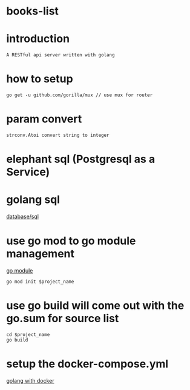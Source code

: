 # books-list  

# introduction 

    A RESTful api server written with golang

# how to setup

    go get -u github.com/gorilla/mux // use mux for router

# param convert

    strconv.Atoi convert string to integer

# elephant sql (Postgresql as a Service)

# golang sql

[database/sql](https://golang.org/pkg/database/sql/#DB.Query)

# use go mod to go module management
[go module](https://github.com/golang/go/wiki/Modules)
```shell==
go mod init $project_name
```

# use go build will come out with the go.sum for source list
```shell==
cd $project_name
go build
```

# setup the docker-compose.yml

[golang with docker](https://levelup.gitconnected.com/docker-for-go-development-a27141f36ba9)